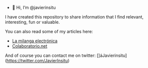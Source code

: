 - 👋 Hi, I’m @javierinsitu

I have created this repository to share information that I find relevant, interesting, fun or valuable.



You can also read some of my articles here:

- [La milanga electrónica](https://milangaelectronica.com.ar)
- [Colaboratorio.net](https://colaboratorio.net/author/javierinsitu/)

And of course you can contact me on twitter: []áJavierinsitu](https://twitter.com/JavierInsitu)

